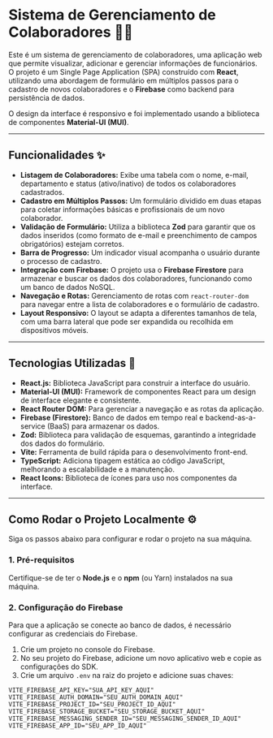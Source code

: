 # Sistema de Gerenciamento de Colaboradores 🧑‍💻

Este é um sistema de gerenciamento de colaboradores, uma aplicação web que permite visualizar, adicionar e gerenciar informações de funcionários. O projeto é um Single Page Application (SPA) construído com **React**, utilizando uma abordagem de formulário em múltiplos passos para o cadastro de novos colaboradores e o **Firebase** como backend para persistência de dados.

O design da interface é responsivo e foi implementado usando a biblioteca de componentes **Material-UI (MUI)**.

---

## Funcionalidades ✨

* **Listagem de Colaboradores:** Exibe uma tabela com o nome, e-mail, departamento e status (ativo/inativo) de todos os colaboradores cadastrados.
* **Cadastro em Múltiplos Passos:** Um formulário dividido em duas etapas para coletar informações básicas e profissionais de um novo colaborador.
* **Validação de Formulário:** Utiliza a biblioteca **Zod** para garantir que os dados inseridos (como formato de e-mail e preenchimento de campos obrigatórios) estejam corretos.
* **Barra de Progresso:** Um indicador visual acompanha o usuário durante o processo de cadastro.
* **Integração com Firebase:** O projeto usa o **Firebase Firestore** para armazenar e buscar os dados dos colaboradores, funcionando como um banco de dados NoSQL.
* **Navegação e Rotas:** Gerenciamento de rotas com `react-router-dom` para navegar entre a lista de colaboradores e o formulário de cadastro.
* **Layout Responsivo:** O layout se adapta a diferentes tamanhos de tela, com uma barra lateral que pode ser expandida ou recolhida em dispositivos móveis.

---

## Tecnologias Utilizadas 🚀

* **React.js:** Biblioteca JavaScript para construir a interface do usuário.
* **Material-UI (MUI):** Framework de componentes React para um design de interface elegante e consistente.
* **React Router DOM:** Para gerenciar a navegação e as rotas da aplicação.
* **Firebase (Firestore):** Banco de dados em tempo real e backend-as-a-service (BaaS) para armazenar os dados.
* **Zod:** Biblioteca para validação de esquemas, garantindo a integridade dos dados do formulário.
* **Vite:** Ferramenta de build rápida para o desenvolvimento front-end.
* **TypeScript:** Adiciona tipagem estática ao código JavaScript, melhorando a escalabilidade e a manutenção.
* **React Icons:** Biblioteca de ícones para uso nos componentes da interface.

---

## Como Rodar o Projeto Localmente ⚙️

Siga os passos abaixo para configurar e rodar o projeto na sua máquina.

### 1. Pré-requisitos
Certifique-se de ter o **Node.js** e o **npm** (ou Yarn) instalados na sua máquina.

### 2. Configuração do Firebase
Para que a aplicação se conecte ao banco de dados, é necessário configurar as credenciais do Firebase.

1.  Crie um projeto no console do Firebase.
2.  No seu projeto do Firebase, adicione um novo aplicativo web e copie as configurações do SDK.
3.  Crie um arquivo `.env` na raiz do projeto e adicione suas chaves:

```env
VITE_FIREBASE_API_KEY="SUA_API_KEY_AQUI"
VITE_FIREBASE_AUTH_DOMAIN="SEU_AUTH_DOMAIN_AQUI"
VITE_FIREBASE_PROJECT_ID="SEU_PROJECT_ID_AQUI"
VITE_FIREBASE_STORAGE_BUCKET="SEU_STORAGE_BUCKET_AQUI"
VITE_FIREBASE_MESSAGING_SENDER_ID="SEU_MESSAGING_SENDER_ID_AQUI"
VITE_FIREBASE_APP_ID="SEU_APP_ID_AQUI"
```

